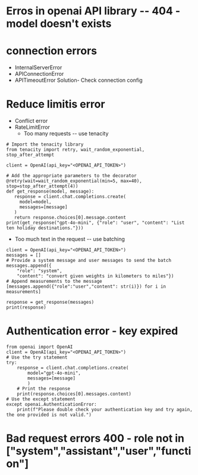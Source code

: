 # Erros in openai API library -- 404 - model doesn't exists

# connection errors
- InternalServerError
- APIConnectionError
- APITimeoutError
Solution- Check connection config

# Reduce limitis error
- Conflict error
- RateLimitError
  - Too many requests -- use tenacity
 ```
# Import the tenacity library
from tenacity import retry, wait_random_exponential, stop_after_attempt

client = OpenAI(api_key="<OPENAI_API_TOKEN>")

# Add the appropriate parameters to the decorator
@retry(wait=wait_random_exponential(min=5, max=40), stop=stop_after_attempt(4))
def get_response(model, message):
    response = client.chat.completions.create(
      model=model,
      messages=[message]
    )
    return response.choices[0].message.content
print(get_response("gpt-4o-mini", {"role": "user", "content": "List ten holiday destinations."}))
  ```

  - Too much text in the request -- use batching
  ```
  client = OpenAI(api_key="<OPENAI_API_TOKEN>")
  messages = []
  # Provide a system message and user messages to send the batch
  messages.append({
      "role": "system",
      "content": "convert given weights in kilometers to miles"})
  # Append measurements to the message
  [messages.append({"role":"user","content": str(i)}) for i in measurements]
  
  response = get_response(messages)
  print(response)
  ```
# Authentication error - key expired   
```
from openai import OpenAI
client = OpenAI(api_key="<OPENAI_API_TOKEN>")
# Use the try statement
try:
    response = client.chat.completions.create(
        model="gpt-4o-mini",
        messages=[message]
        )
    # Print the response
    print(response.choices[0].messages.content)
# Use the except statement
except openai.AuthenticationError:
    print(f"Please double check your authentication key and try again, the one provided is not valid.")
```

# Bad request errors 400 - role not in ["system","assistant","user","function"]
  
